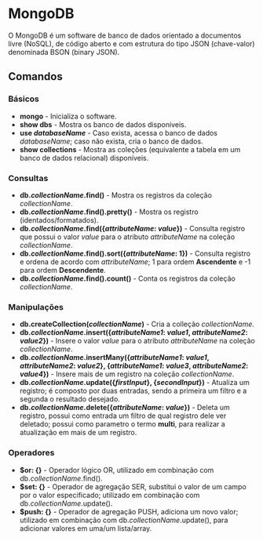 # MongoDB

O MongoDB é um software de banco de dados orientado a documentos livre (NoSQL), de código aberto e com estrutura do tipo JSON (chave-valor) denominada BSON (binary JSON).

## Comandos

### Básicos

- **mongo** - Inicializa o software.
- **show dbs** - Mostra os banco de dados disponíveis.
- **use *databaseName*** - Caso exista, acessa o banco de dados *databaseName*; caso não exista, cria o banco de dados.
- **show collections** - Mostra as coleções (equivalente a tabela em um banco de dados relacional) disponíveis.

### Consultas

- **db.*collectionName*.find()** - Mostra os registros da coleção *collectionName*.
- **db.*collectionName*.find().pretty()** - Mostra os registro (identados/formatados).
- **db.*collectionName*.find({*attributeName*: *value*})** - Consulta registro que possui o valor *value* para o atributo *attributeName* na coleção *collectionName*.
- **db.*collectionName*.find().sort({*attributeName*: 1})** - Consulta registro e ordena de acordo com *attributeName*; 1 para ordem **Ascendente** e -1 para ordem **Descendente**.
- **db.*collectionName*.find().count()** - Conta os registros da coleção *collectionName*.

### Manipulações

- **db.createCollection(*collectionName*)** - Cria a colleção *collectionName*.
- **db.*collectionName*.insert({*attributeName1*: *value1*, *attributeName2*: *value2*})** - Insere o valor *value* para o atributo *attributeName* na coleção *collectionName*.
- **db.*collectionName*.insertMany({*attributeName1*: *value1*, *attributeName2*: *value2*}, {*attributeName1*: *value3*, *attributeName2*: *value4*})** - Insere mais de um registro na coleção *collectionName*.
- **db.*collectionName*.update({*firstInput*}, {*secondInput*})** - Atualiza um registro; é composto por duas entradas, sendo a primeira um filtro e a segunda o resultado desejado.
- **db.*collectionName*.delete({*attributeName*: *value*})** - Deleta um registro, possui como entrada um filtro de qual registro dele ver deletado; possui como parametro o termo **multi**, para realizar a atualização em mais de um registro. 

### Operadores

- **$or: {}** - Operador lógico OR, utilizado em combinação com db.*collectionName*.find().
- **$set: {}** - Operador de agregação SER, substitui o valor de um campo por o valor especificado; utilizado em combinação com db.*collectionName*.update().
- **$push: {}** - Operador de agregação PUSH, adiciona um novo valor; utilizado em combinação com db.*collectionName*.update(), para adicionar valores em uma/um lista/array.
